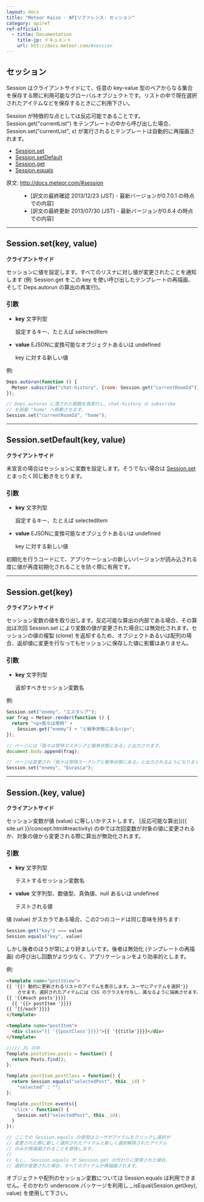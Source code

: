 ```yaml
---
layout: docs
title: "Meteor Kaiso - APIリファレンス: セッション"
category: apiref
ref-official: 
  - title: Documentation
    title-jp: ドキュメント
    url: htt://docs.meteor.com/#session
---
```


## セッション

Session はクライアントサイドにて、任意の key-value 型のペアからなる集合を保存する際に利用可能なグローバルオブジェクトです。リストの中で現在選択されたアイテムなどを保存するときにご利用下さい。

Session が特徴的な点としては反応可能であることです。 Session.get("currentList") をテンプレートの中から呼び出した場合、Session.set("currentList", x) が実行されるとテンプレートは自動的に再描画されます。

*   [Session.set](#session_set)
*   [Session.setDefault](#session_setdefault)
*   [Session.get](#session_get)
*   [Session.equals](#session_equal)

<dl>
  <dt>原文: <a href="http://docs.meteor.com/#session">http://docs.meteor.com/#session</a><dt>
  <dd>
  <ul>
    <li>[訳文の最終確認 2013/12/23 (JST) - 最新バージョンが0.7.0.1 の時点での内容]</li>
    <li>[訳文の最終更新 2013/07/30 (JST) - 最新バージョンが0.6.4 の時点での内容]</li>
  </ul>
  </dd>
</dl>


---
<a name="session_set"></a>
## Session.set(key, value)
__クライアントサイド__

セッションに値を設定します。すべてのリスナに対し値が変更されたことを通知します (例: Session.get をこの key を使い呼び出したテンプレートの再描画、そして Deps.autorun の算出の再実行)。

### 引数

* **key** 文字列型

    設定するキー、たとえば selectedItem

* **value** EJSONに変換可能なオブジェクトあるいは undefined

    key に対する新しい値

例:

~~~ javascript
Deps.autorun(function () {
  Meteor.subscribe("chat-history", {room: Session.get("currentRoomId")});
});

// Deps.autorun に渡された関数を再実行し、chat-history の subscribe 
// を部屋 "home" へ移動させます。
Session.set("currentRoomId", "home");
~~~

---
<a name="session_setdefault"></a>
## Session.setDefault(key, value)
__クライアントサイド__

未宣言の場合はセッションに変数を設定します。そうでない場合は [Session.set](#session_set) とまったく同じ動きをとります。

### 引数

* **key** 文字列型

    設定するキー、たとえば selectedItem

* **value** EJSONに変換可能なオブジェクトあるいは undefined

    key に対する新しい値

初期化を行うコードにて、アプリケーションの新しいバージョンが読み込される度に値が再度初期化されることを防ぐ際に有用です。

---
<a name="session_get"></a>
## Session.get(key)
__クライアントサイド__

セッション変数の値を取り出します。反応可能な算出の内部である場合、その算出は次回 Session.set により変数の値が変更された場合には無効化されます。セッションの値の複製 (clone) を返却するため、オブジェクトあるいは配列の場合、返却値に変更を行なってもセッションに保存した値に影響はありません。

### 引数

* **key** 文字列型

    返却すべきセッション変数名

例:

~~~ javascript
Session.set("enemy", "エスタシア");
var frag = Meteor.render(function () {
  return "<p>我々は常時" +
    Session.get("enemy") + "と戦争状態にある</p>";
});

// ページには「我々は常時エスタシアと戦争状態にある」と出力されます。
document.body.append(frag);

// ページは変更され「我々は常時ユーラシアと戦争状態にある」と出力されるようになります。
Session.set("enemy", "Eurasia");
~~~

---
<a name="session_equals"></a>
## Session.(key, value)
__クライアントサイド__

セッション変数が値 (value) に等しいかテストします。 [反応可能な算出]({{ site.url }}/concept.html#reactivity) の中では次回変数が対象の値に変更されるか、対象の値から変更される際に算出が無効化されます。

### 引数

* **key** 文字列型

    テストするセッション変数名

* **value** 文字列型、数値型、真偽値、null あるいは undefined

    テストされる値

値 (value) がスカラである場合、この2つのコードは同じ意味を持ちます:

~~~ javascript
Session.get("key") === value
Session.equals("key", value)
~~~

しかし後者のほうが常により好ましいです。後者は無効化 (テンプレートの再描画) の呼び出し回数がより少なく、アプリケーションをより効率的とします。

例:

~~~ html
<template name="postsView">
{{ '{{! 動的に更新されるリストのアイテムを表示します。ユーザにアイテムを選択'}}
    させます。選択されたアイテムには CSS のクラスを付与し、異なるように描画させます。}}
{{ '{{#each posts'}}}}
  {{ '{{> postItem '}}}}
{{ '{{/each'}}}}
</template>

<template name="postItem">
  <div class="{{ '{{postClass'}}}}">{{ '{{title'}}}}</div>
</template>
~~~

~~~ javascript
///// JS の中
Template.postsView.posts = function() {
  return Posts.find();
};

Template.postItem.postClass = function() {
  return Session.equals("selectedPost", this._id) ?
    "selected" : "";
};

Template.postItem.events({
  'click': function() {
    Session.set("selectedPost", this._id);
  }
});

// ここでの Session.equals の使用はユーザがアイテムをクリックし選択が
// 変更された際に新しく選択されたアイテムと新しく選択解除されたアイテム
// のみが再描画されることを意味します。
//
// もし、 Session.equals が Session.get の代わりに使用された場合、
// 選択が変更された場合、すべてのアイテムが再描画されます。
~~~

オブジェクトや配列のセッション変数については Session.equals は利用できません。そのかわり underscore パッケージを利用し _.isEqual(Session.get(key), value) を使用して下さい。
